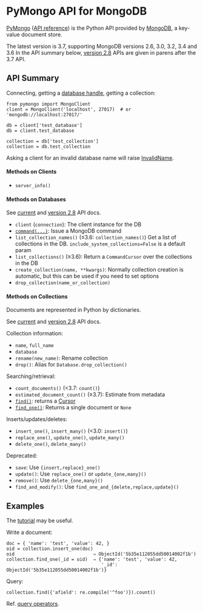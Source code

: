 PyMongo API for MongoDB
=======================

[PyMongo] ([API reference][apiref]) is the Python API provided by
[MongoDB], a key-value document store.

The latest version is 3.7, supporting MongoDB versions 2.6, 3.0, 3.2,
3.4 and 3.6 In the API summary below, [version 2.8] APIs are given in
parens after the 3.7 API.

API Summary
-----------

Connecting, getting a [database handle][api-database], getting a
collection:

    from pymongo import MongoClient
    client = MongoClient('localhost', 27017)  # or 'mongodb://localhost:27017/'

    db = client['test_database']
    db = client.test_database

    collection = db['test_collection']
    collection = db.test_collection

Asking a client for an invalid database name will raise [InvalidName].

#### Methods on Clients

- `server_info()`

#### Methods on Databases

See [current][api-database] and [version 2.8][api-database-2.8] API docs.

- `client` (`connection`): The client instance for the DB
- [`command(...)`]: Issue a MongoDB command
- `list_collection_names()` (≤3.6: `collection_names()`) Get a list of
  collections in the DB. `include_system_collections=False` is a
  default param
- `list_collections()` (≥3.6): Return a `CommandCursor` over the
  collections in the DB
- `create_collection(name, **kwargs)`: Normally collection creation is
  automatic, but this can be used if you need to set options
- `drop_collection(name_or_collection)`

#### Methods on Collections

Documents are represented in Python by dictionaries.

See [current][api-collection] and [version 2.8][api-collection-2.8] API docs.

Collection information:
- `name`, `full_name`
- `database`
- `rename(new_name)`: Rename collection
- `drop()`: Alias for `Database.drop_collection()`

Searching/retrieval:
- `count_documents()` (<3.7: `count()`)
- `estimated_document_count()` (≥3.7): Estimate from metadata
- [`find()`]: returns a [Cursor]
- [`find_one()`]: Returns a single document or `None`

Inserts/updates/deletes:
- `insert_one()`, `insert_many()` (<3.0: `insert()`)
- `replace_one()`, `update_one()`, `update_many()`
- `delete_one()`, `delete_many()`

Deprecated:
- `save`: Use `{insert,replace}_one()`
- `update()`: Use `replace_one()` or `update_{one,many}()`
- `remove()`: Use `delete_{one,many}()`
- `find_and_modify()`: Use `find_one_and_{delete,replace,update}()`


Examples
--------

The [tutorial] may be useful.

Write a document:

    doc = { 'name': 'test', 'value': 42, }
    oid = collection.insert_one(doc)
    oid                             ⇒ ObjectId('5b35e112055dd50014002f1b')
    collection.find_one(_id = oid)  ⇒ {'name': 'test', 'value': 42,
                                       '_id': ObjectId('5b35e112055dd50014002f1b')}

Query:

    collection.find({'afield': re.compile('^foo')}).count()

Ref. [query operators].



[Cursor]: https://api.mongodb.com/python/current/api/pymongo/cursor.html#pymongo.cursor.Cursor
[InvalidName]: https://api.mongodb.com/python/current/api/pymongo/errors.html#pymongo.errors.InvalidName
[MongoDB]: https://www.mongodb.com/
[PyMongo]: https://api.mongodb.com/python/current/
[`command(...)`]: https://api.mongodb.com/python/current/api/pymongo/database.html#pymongo.database.Database.command
[`find()`]: https://api.mongodb.com/python/current/api/pymongo/collection.html#pymongo.collection.Collection.find
[`find_one()`]: https://api.mongodb.com/python/current/api/pymongo/collection.html#pymongo.collection.Collection.find_one
[api-collection-2.8]: https://api.mongodb.com/python/2.8/api/pymongo/collection.html
[api-collection]: https://api.mongodb.com/python/current/api/pymongo/collection.html
[api-database-2.8]: https://api.mongodb.com/python/2.8/api/pymongo/database.html
[api-database]: https://api.mongodb.com/python/current/api/pymongo/database.html
[apiref]: https://api.mongodb.com/python/current/api/index.html
[query operators]: https://docs.mongodb.com/manual/reference/operator/query/
[tutorial]: https://api.mongodb.com/python/current/tutorial.html
[version 2.8]: https://api.mongodb.com/python/2.8/api/pymongo/
